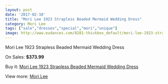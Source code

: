 ```yaml
---
layout: post
date: '2017-02-10'
title: "Mori Lee 1923 Strapless Beaded Mermaid Wedding Dress"
category: Mori Lee
tags: ["sale","dresses","special","mori","unique"]
image: http://www.eudances.com/8281-thickbox_default/mori-lee-1923-strapless-beaded-mermaid-wedding-dress.jpg
---
```

Mori Lee 1923 Strapless Beaded Mermaid Wedding Dress

On Sales: **$373.99**
<a href="https://www.eudances.com/en/mori-lee/2854-mori-lee-1923-strapless-beaded-mermaid-wedding-dress.html"><amp-img layout="responsive" width="600" height="600" src="//www.eudances.com/8281-thickbox_default/mori-lee-1923-strapless-beaded-mermaid-wedding-dress.jpg" alt="Mori Lee 1923 Strapless Beaded Mermaid Wedding Dress 0" /></a>
<a href="https://www.eudances.com/en/mori-lee/2854-mori-lee-1923-strapless-beaded-mermaid-wedding-dress.html"><amp-img layout="responsive" width="600" height="600" src="//www.eudances.com/8282-thickbox_default/mori-lee-1923-strapless-beaded-mermaid-wedding-dress.jpg" alt="Mori Lee 1923 Strapless Beaded Mermaid Wedding Dress 1" /></a>
<a href="https://www.eudances.com/en/mori-lee/2854-mori-lee-1923-strapless-beaded-mermaid-wedding-dress.html"><amp-img layout="responsive" width="600" height="600" src="//www.eudances.com/8283-thickbox_default/mori-lee-1923-strapless-beaded-mermaid-wedding-dress.jpg" alt="Mori Lee 1923 Strapless Beaded Mermaid Wedding Dress 2" /></a>
<a href="https://www.eudances.com/en/mori-lee/2854-mori-lee-1923-strapless-beaded-mermaid-wedding-dress.html"><amp-img layout="responsive" width="600" height="600" src="//www.eudances.com/8284-thickbox_default/mori-lee-1923-strapless-beaded-mermaid-wedding-dress.jpg" alt="Mori Lee 1923 Strapless Beaded Mermaid Wedding Dress 3" /></a>
<a href="https://www.eudances.com/en/mori-lee/2854-mori-lee-1923-strapless-beaded-mermaid-wedding-dress.html"><amp-img layout="responsive" width="600" height="600" src="//www.eudances.com/8285-thickbox_default/mori-lee-1923-strapless-beaded-mermaid-wedding-dress.jpg" alt="Mori Lee 1923 Strapless Beaded Mermaid Wedding Dress 4" /></a>

Buy it: [Mori Lee 1923 Strapless Beaded Mermaid Wedding Dress](https://www.eudances.com/en/mori-lee/2854-mori-lee-1923-strapless-beaded-mermaid-wedding-dress.html "Mori Lee 1923 Strapless Beaded Mermaid Wedding Dress")

View more: [Mori Lee](https://www.eudances.com/en/9-mori-lee "Mori Lee")